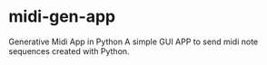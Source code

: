 # midi-gen-app
Generative Midi App in Python
A simple GUI APP to send midi note sequences created with Python.
